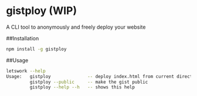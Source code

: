 gistploy (WIP)
=====
A CLI tool to anonymously and freely deploy your website

##Installation
```bash
npm install -g gistploy
```

##Usage
```bash
letswork --help
Usage:   gistploy              -- deploy index.html from current directory
         gistploy --public     -- make the gist public
         gistploy --help --h   -- shows this help
```